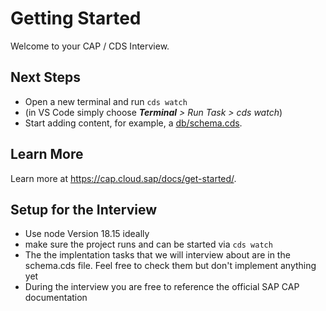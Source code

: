 # Getting Started

Welcome to your CAP / CDS Interview.


## Next Steps

- Open a new terminal and run `cds watch` 
- (in VS Code simply choose _**Terminal** > Run Task > cds watch_)
- Start adding content, for example, a [db/schema.cds](db/schema.cds).


## Learn More

Learn more at https://cap.cloud.sap/docs/get-started/.

## Setup for the Interview
- Use node Version 18.15 ideally
- make sure the project runs and can be started via `cds watch`
- The the implentation tasks that we will interview about are in the schema.cds file. Feel free to check them but don't implement anything yet
- During the interview you are free to reference the official SAP CAP documentation
